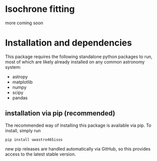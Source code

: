 # Isochrone fitting

more coming soon

# Installation and dependencies

This package requires the following standalone python packages to run, most of which are likely already installed
on any common astronomy system:

* astropy
* matplotlib
* numpy
* scipy
* pandas 

## installation via pip (recommended)

The recommended way of installing this package is available via pip. To install, simply run

```
pip install uwastro465isos
```

new pip releases are handled automatically via GitHub, so this provides access to the latest stable version.
